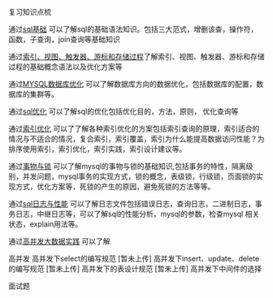 复习知识点梳

通过[sql基础](sql基础.md) 可以了解sql的基础语法知识。包括三大范式，增删该查，操作符，函数，子查询，join查询等基础知识       

通过[索引、视图、触发器、游标和存储过程](索引、视图、触发器、游标和存储过程.md)了解索引、视图、触发器、游标和存储过程的基础概念语法以及优化方案等     

通过[MYSQL数据库优化](MYSQL数据库优化.md) 可以了解数据库方向的数据优化，包括数据库的配置，数据库的集群等。      

通过[sql优化](sql优化.md) 可以了解sql的优化包括优化目的，方法，原则， 优化查询等    

通过[索引优化](索引优化.md) 可以了了解各种索引优化的方案包括索引查询的原理，索引适合的情况与不适合的情况，复合索引，索引覆盖，索引为什么能提高数据访问性能？为排序使用索引，索引优化，索引实践，索引设计建议等。

通过[事物与锁](事物与锁.md) 可以了解mysql的事物与锁的基础知识,包括事务的特性，隔离级别，并发问题，mysql事务的实现方式，锁的概念，表级锁，行级锁，页面锁的实现方式，优化方案等，死锁的产生的原因，避免死锁的方法等等。

通过[sql日志与性能](sql日志与性能.md) 可以了解日志文件包括错误日志，查询日志，二进制日志，事务日志，中继日志等，可以了解sql的性能分析，mysql的参数，检查mysql 相关状态，explain用法等。     

通过[高并发大数据实践](高并发大数据实践.md) 可以了解

高并发
   高并发下select的编写规范 [暂未上传]
   高并发下insert、update、delete的编写规范 [暂未上传]
   高并发下的表设计规范 [暂未上传]
   高并发下中间件的选择

面试题
